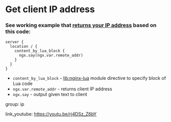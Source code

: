# Get client IP address

### See working example that [returns your IP address](http://lua.onelinerhub.com/ip) based on this code:

```nginx
server {
  location / {
    content_by_lua_block {
      ngx.say(ngx.var.remote_addr)
    }
  }
}
```

- `content_by_lua_block` - [lib:nginx-lua](/nginx-lua/how-to-install-nginx-lua-module-in-ubuntu-ubuntuversion) module directive to specify block of Lua code
- `ngx.var.remote_addr` - returns client IP address
- `ngx.say` - output given text to client

group: ip


link_youtube: https://youtu.be/rj4DSz_Z6bY
